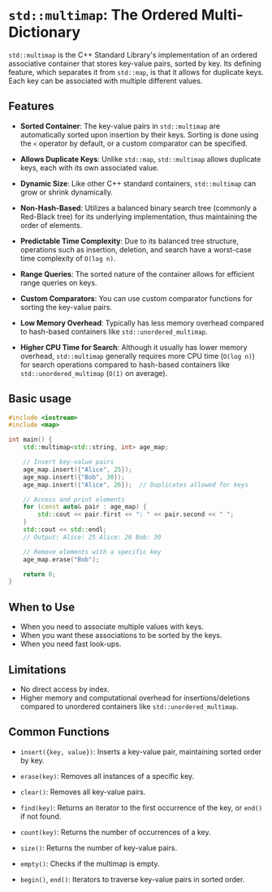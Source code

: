# `std::multimap`: The Ordered Multi-Dictionary

`std::multimap` is the C++ Standard Library's implementation of an ordered associative container that stores key-value pairs, sorted by key. Its defining feature, which separates it from `std::map`, is that it allows for duplicate keys. Each key can be associated with multiple different values.

## Features

- **Sorted Container**: The key-value pairs in `std::multimap` are automatically sorted upon insertion by their keys. Sorting is done using the `<` operator by default, or a custom comparator can be specified.

- **Allows Duplicate Keys**: Unlike `std::map`, `std::multimap` allows duplicate keys, each with its own associated value.

- **Dynamic Size**: Like other C++ standard containers, `std::multimap` can grow or shrink dynamically.

- **Non-Hash-Based**: Utilizes a balanced binary search tree (commonly a Red-Black tree) for its underlying implementation, thus maintaining the order of elements.

- **Predictable Time Complexity**: Due to its balanced tree structure, operations such as insertion, deletion, and search have a worst-case time complexity of `O(log n)`.

- **Range Queries**: The sorted nature of the container allows for efficient range queries on keys.

- **Custom Comparators**: You can use custom comparator functions for sorting the key-value pairs.

- **Low Memory Overhead**: Typically has less memory overhead compared to hash-based containers like `std::unordered_multimap`.

- **Higher CPU Time for Search**: Although it usually has lower memory overhead, `std::multimap` generally requires more CPU time (`O(log n)`) for search operations compared to hash-based containers like `std::unordered_multimap` (`O(1)` on average).

## Basic usage

```c++
#include <iostream>
#include <map>

int main() {
    std::multimap<std::string, int> age_map;

    // Insert key-value pairs
    age_map.insert({"Alice", 25});
    age_map.insert({"Bob", 30});
    age_map.insert({"Alice", 26});  // Duplicates allowed for keys

    // Access and print elements
    for (const auto& pair : age_map) {
        std::cout << pair.first << ": " << pair.second << " ";
    }
    std::cout << std::endl;
    // Output: Alice: 25 Alice: 26 Bob: 30

    // Remove elements with a specific key
    age_map.erase("Bob");

    return 0;
}
```

## When to Use

- When you need to associate multiple values with keys.
- When you want these associations to be sorted by the keys.
- When you need fast look-ups.

## Limitations

- No direct access by index.
- Higher memory and computational overhead for insertions/deletions compared to unordered containers like `std::unordered_multimap`.

## Common Functions

- `insert({key, value})`: Inserts a key-value pair, maintaining sorted order by key.
- `erase(key)`: Removes all instances of a specific key.
- `clear()`: Removes all key-value pairs.
- `find(key)`: Returns an iterator to the first occurrence of the key, or `end()` if not found.
- `count(key)`: Returns the number of occurrences of a key.
- `size()`: Returns the number of key-value pairs.
- `empty()`: Checks if the multimap is empty.

- `begin()`, `end()`: Iterators to traverse key-value pairs in sorted order.